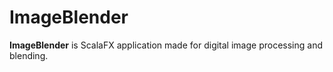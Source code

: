 # ImageBlender

**ImageBlender** is ScalaFX application made for digital image processing and blending.
